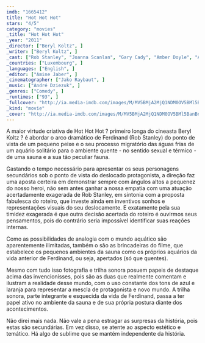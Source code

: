 ```yaml
---
imdb: "1665412"
title: "Hot Hot Hot"
stars: "4/5"
category: "movies"
_title: "Hot Hot Hot"
_year: "2011"
_director: ["Beryl Koltz", ]
_writer: ["Beryl Koltz", ]
_cast: ["Rob Stanley", "Joanna Scanlan", "Gary Cady", "Amber Doyle", "Angela Bain", "Wendy Kweh", "Jane Goddard", "Bentley Kalu", "Leila Schaus", ]
_countries: ["Luxembourg", ]
_languages: ["English", ]
_editor: ["Amine Jaber", ]
_cinematographer: ["Jako Raybaut", ]
_music: ["André Dziezuk", ]
_genres: ["Comedy", ]
_runtimes: ["93", ]
_fullcover: "http://ia.media-imdb.com/images/M/MV5BMjA2MjQ1NDM0OV5BMl5BanBnXkFtZTcwNDY5NTI1NQ@@.jpg"
_kind: "movie"
_cover: "http://ia.media-imdb.com/images/M/MV5BMjA2MjQ1NDM0OV5BMl5BanBnXkFtZTcwNDY5NTI1NQ@@._V1._SX99_SY140_.jpg"
---
```

A maior virtude criativa de Hot Hot Hot ? primeiro longa do cineasta Beryl Koltz ? é abordar o arco dramático de Ferdinand (Rob Stanley) do ponto de vista de um pequeno peixe e o seu processo migratório das águas frias de um aquário solitário para o ambiente quente - no sentido sexual e térmico - de uma sauna e a sua tão peculiar fauna.

Gastando o tempo necessário para apresentar os seus personagens secundários sob o ponto de vista do deslocado protagonista, a direção faz uma aposta certeira em demonstrar sempre com ângulos altos a pequenez do nosso heroi, não sem antes ganhar a nossa empatia com uma atuação acertadamente exagerada de Rob Stanley, em sintonia com a proposta fabulesca do roteiro, que investe ainda em inventivos sonhos e representações visuais do seu deslocamente. E exatamente pela sua timidez exagerada é que outra decisão acertada do roteiro é ouvirmos seus pensamentos, pois do contrário seria impossível identificar suas reações internas.

Como as possibilidades de analogia com o mundo aquático são aparentemente ilimitadas, também o são as brincadeiras do filme, que estabelece os pequenos ambientes da sauna como os próprios aquários da vida anterior de Ferdinand, ou seja, apertados (só que quentes).

Mesmo com tudo isso fotografia e trilha sonora posuem papeis de destaque acima das invencionisses, pois são as duas que realmente comentam e ilustram a realidade desse mundo, com o uso constante dos tons de azul e laranja para representar a mescla de protagonista e novo mundo. A trilha sonora, parte integrante e esquecida da vida de Ferdinand, passa a ter papel ativo no ambiente da sauna e de sua própria postura diante dos acontecimentos.

Não direi mais nada. Não vale a pena estragar as surpresas da história, pois estas são secundárias. Em vez disso, se atente ao aspecto estético e temático. Há algo de sublime que se mantém independente da história.

